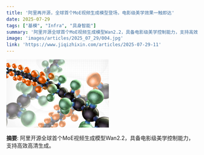 ```yaml
---
title: '阿里再开源，全球首个MoE视频生成模型登场，电影级美学效果一触即达'
date: 2025-07-29
tags: ["基模", "Infra", "具身智能"]
summary: '阿里开源全球首个MoE视频生成模型Wan2.2，具备电影级美学控制能力，支持高效高清生成。'
image: 'images/articles/2025_07_29/004.jpg'
link: 'https://www.jiqizhixin.com/articles/2025-07-29-11'
---
```

![阿里再开源，全球首个MoE视频生成模型登场，电影级美学效果一触即达](images/articles/2025_07_29/004.jpg)

**摘要**: 阿里开源全球首个MoE视频生成模型Wan2.2，具备电影级美学控制能力，支持高效高清生成。
